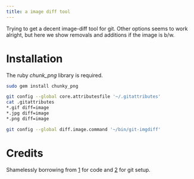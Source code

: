 ```yaml
---
title: a image diff tool
---
```


Trying to get a decent image-diff tool for git. Other options
seems to work alright, but here we show removals and additions
if the image is b/w.

Installation
============

The ruby *chunk_png* library is required.

```bash
sudo gem install chunky_png

git config --global core.attributesfile '~/.gitattributes'
cat .gitattributes 
*.gif diff=image
*.jpg diff=image
*.png diff=image

git config --global diff.image.command '~/bin/git-imgdiff'
```


Credits
=======

Shamelessly borrowing from [1] for code and [2] for git setup.


[1]: https://jeffkreeftmeijer.com/2011/comparing-images-and-creating-image-diffs/
[2]: http://www.akikoskinen.info/image-diffs-with-git/
